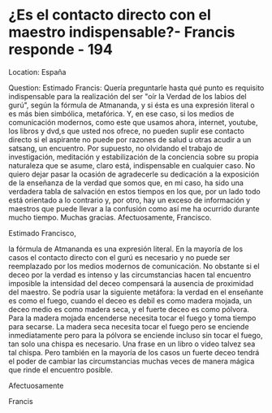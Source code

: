 # ¿Es el contacto directo con el maestro indispensable?- Francis responde - 194

Location: España

Question: Estimado Francis: Quería preguntarle hasta qué punto es requisito indispensable para la realización del ser "oír la Verdad de los labios del gurú", según la fórmula de Atmananda, y si ésta es una expresión literal o es más bien simbólica, metafórica. Y, en ese caso, si los medios de comunicación modernos, como este que usamos ahora, internet, youtube, los libros y dvd,s que usted nos ofrece, no pueden suplir ese contacto directo si el aspirante no puede por razones de salud u otras acudir a un satsang, un encuentro. Por supuesto, no olvidando el trabajo de investigación, meditación y estabilización de la conciencia sobre su propia naturaleza que se asume, claro está, indispensable en cualquier caso. No quiero dejar pasar la ocasión de agradecerle su dedicación a la exposición de la enseñanza de la verdad que somos que, en mi caso, ha sido una verdadera tabla de salvación en estos tiempos en los que, por un lado todo está orientado a lo contrario y, por otro, hay un exceso de información y maestros que puede llevar a la confusión como así me ha ocurrido durante mucho tiempo. Muchas gracias. Afectuosamente, Francisco.

Estimado Francisco,

la fórmula de Atmananda es una expresión literal. En la mayoría de los casos el contacto directo con el gurú es necesario y no puede ser reemplazado por los medios modernos de comunicación. No obstante si el deceo por la verdad es intenso y las circumstancias hacen tal encuentro imposible la intensidad del deceo compensará la ausencia de proximidad del maestro. Se podría usar la siguiente metáfora: la verdad en el enseñante es como el fuego, cuando el deceo es debil es como madera mojada, un deceo medio es como madera seca, y el fuerte deceo es como pólvora. Para la madera mojada encenderse necesita tocar el fuego y toma tiempo para secarse. La madera seca necesita tocar el fuego pero se enciende inmediatamente pero para la pólvora se enciende incluso sin tocar el fuego, tan solo una chispa es necesario. Una frase en un libro o video talvez sea tal chispa. Pero también en la mayoría de los casos un fuerte deceo tendrá el poder de cambiar las circumstancias muchas veces de manera mágica que rinde el encuentro posible.

Afectuosamente

Francis

